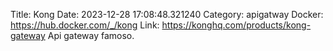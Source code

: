 Title: Kong
Date: 2023-12-28 17:08:48.321240
Category: apigatway
Docker: https://hub.docker.com/_/kong
Link: https://konghq.com/products/kong-gateway
Api gateway famoso.

